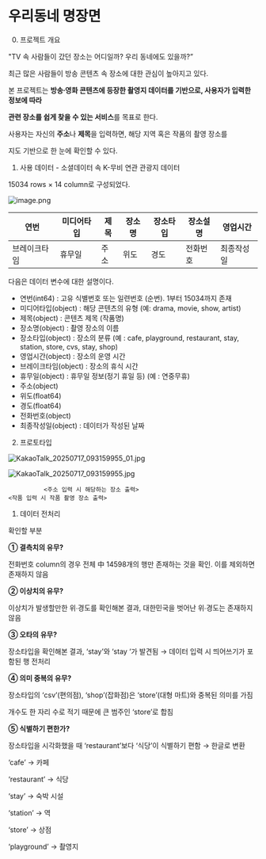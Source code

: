# 우리동네 명장면

0. 프로젝트 개요

"TV 속 사람들이 갔던 장소는 어디일까? 우리 동네에도 있을까?”

최근 많은 사람들이 방송 콘텐츠 속 장소에 대한 관심이 높아지고 있다. 

본 프로젝트는 **방송∙영화 콘텐츠에 등장한 촬영지 데이터를 기반으로, 사용자가 입력한 정보에 따라** 

**관련 장소를 쉽게 찾을 수 있는 서비스**를 목표로 한다.

사용자는 자신의 **주소**나 **제목**을 입력하면, 해당 지역 혹은 작품의 촬영 장소를 

지도 기반으로 한 눈에 확인할 수 있다.

1. 사용 데이터 - 소셜데이터 속 K-무비 연관 관광지 데이터

15034 rows × 14 column로 구성되었다.

![image.png](attachment:73f617ec-7bc3-4add-860e-84efbdb4322d:image.png)

| 연번 | 미디어타입 | 제목 | 장소명 | 장소타입 | 장소설명 | 영업시간 |
| --- | --- | --- | --- | --- | --- | --- |
| 브레이크타임 | 휴무일 | 주소 | 위도 | 경도 | 전화번호 | 최종작성일 |

다음은 데이터 변수에 대한 설명이다.

- 연번(int64) : 고유 식별번호 또는 일련번호 (순번). 1부터 15034까지 존재
- 미디어타입(object) :  해당 콘텐츠의 유형 (예: drama, movie, show, artist)
- 제목(object) : 콘텐츠 제목 (작품명)
- 장소명(object) : 촬영 장소의 이름
- 장소타입(object) : 장소의 분류 (예 : cafe, playground, restaurant, stay, station, store, cvs, stay, shop)
- 영업시간(object) : 장소의 운영 시간
- 브레이크타임(object) : 장소의 휴식 시간
- 휴무일(object) : 휴무일 정보(정기 휴일 등) (예 : 연중무휴)
- 주소(object)
- 위도(float64)
- 경도(float64)
- 전화번호(object)
- 최종작성일(object) : 데이터가 작성된 날짜

 2. 프로토타입

![KakaoTalk_20250717_093159955_01.jpg](attachment:3abdf6c9-512c-4e29-9d80-93a9fe20db39:KakaoTalk_20250717_093159955_01.jpg)

![KakaoTalk_20250717_093159955.jpg](attachment:9191bf1b-cd09-4e7c-8421-613191dd541a:KakaoTalk_20250717_093159955.jpg)

              <주소 입력 시 해당하는 장소 출력>                                     <작품 입력 시 작품 촬영 장소 출력>

1. 데이터 전처리

확인할 부분

**① 결측치의 유무?**

전화번호 column의 경우 전체 中 14598개의 행만 존재하는 것을 확인. 이를 제외하면 존재하지 않음

**② 이상치의 유무?**

이상치가 발생할만한 위∙경도를 확인해본 결과, 대한민국을 벗어난 위∙경도는 존재하지 않음

**③ 오타의 유무?**

장소타입을 확인해본 결과, ‘stay’와 ‘stay ‘가 발견됨 → 데이터 입력 시 띄어쓰기가 포함된 행 전처리

**④ 의미 중복의 유무?**

장소타입의 ‘csv’(편의점), ‘shop’(잡화점)은 ‘store’(대형 마트)와 중복된 의미를 가짐

개수도 한 자리 수로 적기 때문에 큰 범주인 ‘store’로 합침 

**⑤ 식별하기 편한가?**

장소타입을 시각화했을 때 ‘restaurant’보다 ‘식당’이 식별하기 편함 → 한글로 변환

‘cafe’ → 카페

‘restaurant’ → 식당

‘stay’ → 숙박 시설

‘station’ → 역

‘store’ → 상점

‘playground’ → 촬영지
